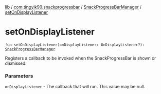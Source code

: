 [lib](../../index.md) / [com.tingyik90.snackprogressbar](../index.md) / [SnackProgressBarManager](index.md) / [setOnDisplayListener](./set-on-display-listener.md)

# setOnDisplayListener

`fun setOnDisplayListener(onDisplayListener: OnDisplayListener?): `[`SnackProgressBarManager`](index.md)

Registers a callback to be invoked when the SnackProgressBar is shown or dismissed.

### Parameters

`onDisplayListener` - The callback that will run. This value may be null.